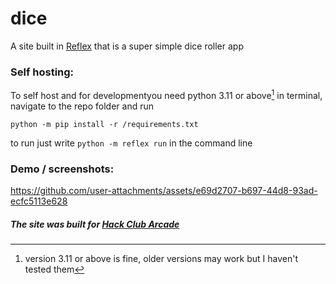 # dice




A site built in [Reflex](https://reflex.dev) that is a super simple dice roller app



### Self hosting:
To self host and for developmentyou need python 3.11 or above[^1] 
in terminal, navigate to the repo folder and run 

`python -m pip install -r /requirements.txt`

to run just write `python -m reflex run` in the command line



[^1]:version 3.11 or above is fine, older versions may work but I haven't tested them

### Demo / screenshots:


https://github.com/user-attachments/assets/e69d2707-b697-44d8-93ad-ecfc5113e628







##### The site was built for [Hack Club Arcade](https://hackclub.com/arcade/)
